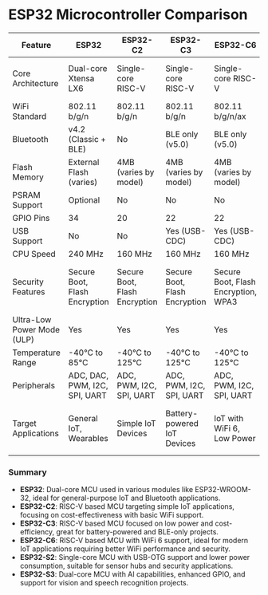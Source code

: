 # ESP32 Microcontroller Comparison 

| Feature                      | ESP32                    | ESP32-C2                | ESP32-C3                 | ESP32-C6                 | ESP32-S2                  | ESP32-S3                    |
|------------------------------|--------------------------|-------------------------|--------------------------|--------------------------|---------------------------|-----------------------------|
| Core Architecture            | Dual-core Xtensa LX6     | Single-core RISC-V      | Single-core RISC-V       | Single-core RISC-V       | Single-core Xtensa LX7    | Dual-core Xtensa LX7        |
| WiFi Standard                | 802.11 b/g/n             | 802.11 b/g/n            | 802.11 b/g/n             | 802.11 b/g/n/ax          | 802.11 b/g/n              | 802.11 b/g/n                |
| Bluetooth                    | v4.2 (Classic + BLE)     | No                      | BLE only (v5.0)          | BLE only (v5.0)          | No                        | v5.0 (Classic + BLE)        |
| Flash Memory                 | External Flash (varies)  | 4MB (varies by model)   | 4MB (varies by model)    | 4MB (varies by model)    | 4MB (varies by model)     | 4MB (varies by model)       |
| PSRAM Support                | Optional                 | No                      | No                       | No                       | No                        | Yes (varies by model)       |
| GPIO Pins                    | 34                       | 20                      | 22                       | 22                       | 43                        | 45                          |
| USB Support                  | No                       | No                      | Yes (USB-CDC)            | Yes (USB-CDC)            | Yes (USB-OTG)             | Yes (USB-OTG)               |
| CPU Speed                    | 240 MHz                  | 160 MHz                 | 160 MHz                  | 160 MHz                  | 240 MHz                   | 240 MHz                     |
| Security Features            | Secure Boot, Flash Encryption | Secure Boot, Flash Encryption | Secure Boot, Flash Encryption | Secure Boot, Flash Encryption, WPA3 | Secure Boot, Flash Encryption | Secure Boot, Flash Encryption, AES acceleration |
| Ultra-Low Power Mode (ULP)   | Yes                      | Yes                     | Yes                      | Yes                      | Yes                       | Yes                         |
| Temperature Range            | -40°C to 85°C            | -40°C to 125°C          | -40°C to 125°C           | -40°C to 125°C           | -40°C to 85°C             | -40°C to 85°C               |
| Peripherals                  | ADC, DAC, PWM, I2C, SPI, UART | ADC, PWM, I2C, SPI, UART | ADC, PWM, I2C, SPI, UART | ADC, PWM, I2C, SPI, UART | ADC, DAC, PWM, I2C, SPI, UART | ADC, DAC, PWM, I2C, SPI, UART |
| Target Applications          | General IoT, Wearables   | Simple IoT Devices      | Battery-powered IoT Devices | IoT with WiFi 6, Low Power | WiFi Security Cameras, Sensor Nodes | AI Vision, Speech Processing |

### Summary
- **ESP32**:    Dual-core MCU used in various modules like ESP32-WROOM-32, ideal for general-purpose IoT and Bluetooth applications.
- **ESP32-C2**: RISC-V based MCU targeting simple IoT applications, focusing on cost-effectiveness with basic WiFi support.
- **ESP32-C3**: RISC-V based MCU focused on low power and cost-efficiency, great for battery-powered and BLE-only projects.
- **ESP32-C6**: RISC-V based MCU with WiFi 6 support, ideal for modern IoT applications requiring better WiFi performance and security.
- **ESP32-S2**: Single-core MCU with USB-OTG support and lower power consumption, suitable for sensor hubs and security applications.
- **ESP32-S3**: Dual-core MCU with AI capabilities, enhanced GPIO, and support for vision and speech recognition projects.
